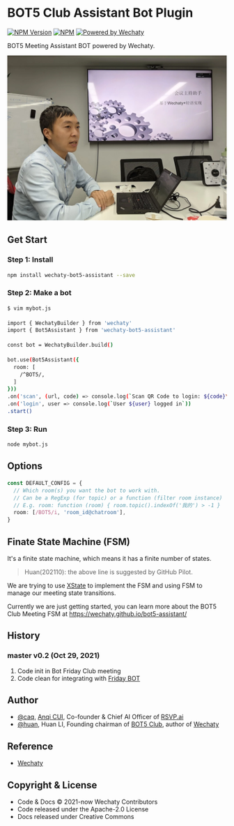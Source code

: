 # BOT5 Club Assistant Bot Plugin

[![NPM Version](https://img.shields.io/npm/v/wechaty-bot5-assistant?color=brightgreen)](https://www.npmjs.com/package/wechaty-bot5-assistant)
[![NPM](https://github.com/wechaty/bot5-assistant/workflows/NPM/badge.svg)](https://github.com/wechaty/bot5-assistant/actions?query=workflow%3ANPM)
[![Powered by Wechaty](https://img.shields.io/badge/Powered%20By-Wechaty-brightgreen.svg)](https://github.com/Wechaty/wechaty)

BOT5 Meeting Assistant BOT powered by Wechaty.

![BOT5 Club](docs/images/caq-bot5-qingyu.webp)

## Get Start

### Step 1: Install

```sh
npm install wechaty-bot5-assistant --save
```

### Step 2: Make a bot

```sh
$ vim mybot.js

import { WechatyBuilder } from 'wechaty'
import { Bot5Assistant } from 'wechaty-bot5-assistant'

const bot = WechatyBuilder.build()

bot.use(Bot5Assistant({
  room: [
    /^BOT5/,
  ]
}))
.on('scan', (url, code) => console.log(`Scan QR Code to login: ${code}\n${url}`))
.on('login', user => console.log(`User ${user} logged in`))
.start()
```

### Step 3: Run

```sh
node mybot.js
```

## Options

```ts
const DEFAULT_CONFIG = {
  // Which room(s) you want the bot to work with.
  // Can be a RegExp (for topic) or a function (filter room instance)
  // E.g. room: function (room) { room.topic().indexOf('我的') > -1 }
  room: [/BOT5/i, 'room_id@chatroom'],
}
```

## Finate State Machine (FSM)

It's a finite state machine, which means it has a finite number of states.

> Huan(202110): the above line is suggested by GitHub Pilot.

We are trying to use [XState](https://xstate.js.org/) to implement the FSM and using FSM to manage our meeting state transitions.

Currently we are just getting started, you can learn more about the BOT5 Club Meeting FSM at <https://wechaty.github.io/bot5-assistant/>

## History

### master v0.2 (Oct 29, 2021)

1. Code init in Bot Friday Club meeting
1. Code clean for integrating with [Friday BOT](https://github.com/wechaty/friday)

## Author

- [@caq](https://github.com/caq), [Anqi CUI](http://me.caq9.info/), Co-founder & Chief AI Officer of [RSVP.ai](https://rsvp.ai/)
- [@huan](https://github.com/huan), Huan LI, Founding chairman of [BOT5 Club](https://bot5.ml), author of [Wechaty](https://wechaty.js.org)

## Reference

- [Wechaty](https://github.com/wechaty/wechaty)

## Copyright & License

- Code & Docs © 2021-now Wechaty Contributors
- Code released under the Apache-2.0 License
- Docs released under Creative Commons
